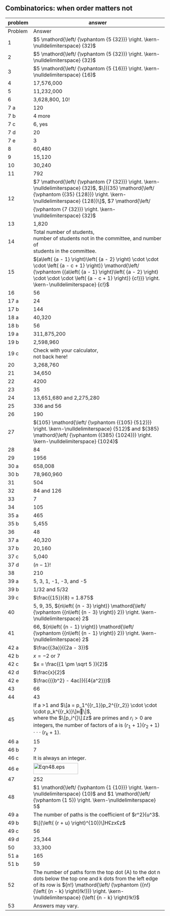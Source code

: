
## Combinatorics: when order matters not


|problem|answer|
|-------|------|
|Problem|Answer|
|1|<span>$5 \mathord{\left/ {\vphantom {5 {32}}} \right. \kern-\nulldelimiterspace} {32}$</span>|
|2|<span>$5 \mathord{\left/ {\vphantom {5 {32}}} \right. \kern-\nulldelimiterspace} {32}$</span>|
|3|<span>$5 \mathord{\left/ {\vphantom {5 {16}}} \right. \kern-\nulldelimiterspace} {16}$</span>|
|4|17,576,000|
|5|11,232,000|
|6|3,628,800, 10!|
|7 a|120|
|7 b|4 more|
|7 c|6, yes|
|7 d|20|
|7 e|3|
|8|60,480|
|9|15,120|
|10|30,240|
|11|792|
|12|<span>$7 \mathord{\left/ {\vphantom {7 {32}}} \right. \kern-\nulldelimiterspace} {32}$</span>, <span>$\[{{35} \mathord{\left/ {\vphantom {{35} {128}}} \right. \kern-\nulldelimiterspace} {128}}\]$</span>, <span>$7 \mathord{\left/ {\vphantom {7 {32}}} \right. \kern-\nulldelimiterspace} {32}$</span>|
|13|1,820|
|14|Total number of students, <br>number of students not in the committee, and number of <br>students in the committee.|
|15|<span>${a\left( {a - 1} \right)\left( {a - 2} \right) \cdot \cdot \cdot \left( {a - c + 1} \right)} \mathord{\left/ {\vphantom {{a\left( {a - 1} \right)\left( {a - 2} \right) \cdot \cdot \cdot \left( {a - c + 1} \right)} {c!}}} \right. \kern-\nulldelimiterspace} {c!}$</span>|
|16|56|
|17 a|24|
|17 b|144|
|18 a|40,320|
|18 b|56|
|19 a|311,875,200|
|19 b|2,598,960|
|19 c|Check with your calculator, <br>not back here!|
|20|3,268,760|
|21|34,650|
|22|4200|
|23|35|
|24|13,651,680 and 2,275,280|
|25|336 and 56|
|26|190|
|27|<span>${105} \mathord{\left/ {\vphantom {{105} {512}}} \right. \kern-\nulldelimiterspace} {512}$</span> and <span>${385} \mathord{\left/ {\vphantom {{385} {1024}}} \right. \kern-\nulldelimiterspace} {1024}$</span>|
|28|84|
|29|1956|
|30 a|658,008|
|30 b|78,960,960|
|31|504|
|32|84 and 126|
|33|7|
|34|105|
|35 a|465|
|35 b|5,455|
|36|48|
|37 a|40,320|
|37 b|20,160|
|37 c|5,040|
|37 d|<span>$\left( {n - 1} \right)!$</span>|
|38|210|
|39 a|5, 3, 1, -1, -3, and -5|
|39 b|1/32 and 5/32|
|39 c|<span>$\frac{{15}}{8} = 1.875$</span>|
|40|5, 9, 35, <span>${n\left( {n - 3} \right)} \mathord{\left/ {\vphantom {{n\left( {n - 3} \right)} 2}} \right. \kern-\nulldelimiterspace} 2$</span>|
|41|66, <span>${n\left( {n - 1} \right)} \mathord{\left/ {\vphantom {{n\left( {n - 1} \right)} 2}} \right. \kern-\nulldelimiterspace} 2$</span>|
|42 a|<span>$\frac{{3a}}{{2a - 3}}$</span>|
|42 b|<span>$x = - 2{\text{ or }}7$</span>|
|42 c|<span>$x = \frac{{1 \pm \sqrt 5 }}{2}$</span>|
|42 d|<span>$\frac{x}{2}$</span>|
|42 e|<span>$\frac{{{b^2} - 4ac}}{{4{a^2}}}$</span>|
|43|66|
|44|43|
|45|If a &gt;1 and <span>$\[a = p_1^{{r_1}}p_2^{{r_2}} \cdot \cdot \cdot p_k^{{r_k}}\]н\\|$</span>, <br>where the <span>$\[p_i^{}\]߁z$</span> are primes and <span>$r_i^{} > 0$</span> are integers, the number of factors of a is <span>$\left( {r_1^{} + 1} \right)\left( {r_2^{} + 1} \right) \cdot \cdot \cdot \left( {r_k^{} + 1} \right)$</span>.|
|46 a|15|
|46 b|7|
|46 c|It is always an integer.|
|46 e|<img class="image" width="141" height="35" src="10-Answers-7-28-11-PRINT-web-images/Eqn48.eps" alt="Eqn48.eps">|
|47|252|
|48|<span>$1 \mathord{\left/ {\vphantom {1 {10}}} \right. \kern-\nulldelimiterspace} {10}$</span> and <span>$1 \mathord{\left/ {\vphantom {1 5}} \right. \kern-\nulldelimiterspace} 5$</span>|
|49 a|The number of paths is the coefficient of <span>$r^2}{u^3$</span>.|
|49 b|<span>$\[{\left( {r + u} \right)^{10}}\]Hʢzxʢz$</span>|
|49 c|56|
|49 d|25,344|
|50|33,300|
|51 a|165|
|51 b|59|
|52|The number of paths form the top dot (A) to the dot n dots below the top one and k dots from the left edge of its row is <span>${n!} \mathord{\left/ {\vphantom {{n!} {\left( {n - k} \right)!k!}}} \right. \kern-\nulldelimiterspace} {\left( {n - k} \right)!k!}$</span>|
|53|Answers may vary.|
